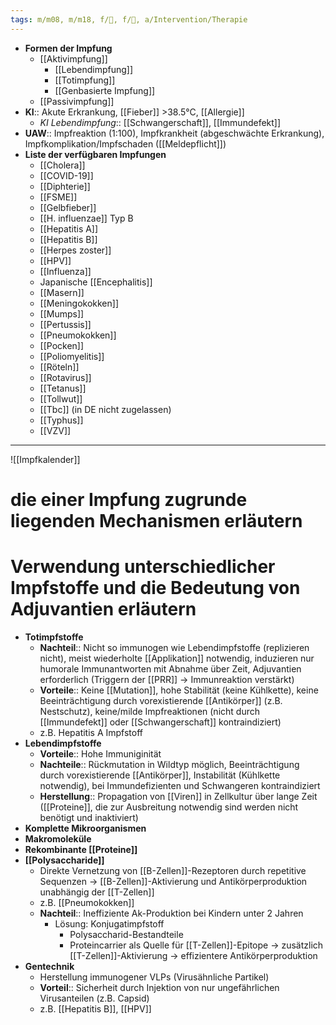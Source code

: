 ```yaml
---
tags: m/m08, m/m18, f/🦠, f/🦄, a/Intervention/Therapie
---
```

- **Formen der Impfung**
	- [[Aktivimpfung]]
		- [[Lebendimpfung]]
		- [[Totimpfung]]
		- [[Genbasierte Impfung]]
	- [[Passivimpfung]]
- **KI**:: Akute Erkrankung, [[Fieber]] >38.5°C, [[Allergie]]
	- *KI Lebendimpfung*:: [[Schwangerschaft]], [[Immundefekt]]
- **UAW**:: Impfreaktion (1:100), Impfkrankheit (abgeschwächte Erkrankung), Impfkomplikation/Impfschaden ([[Meldepflicht]])
- **Liste der verfügbaren Impfungen**
	- [[Cholera]]
	- [[COVID-19]]
	- [[Diphterie]]
	- [[FSME]]
	- [[Gelbfieber]]
	- [[H. influenzae]] Typ B
	- [[Hepatitis A]]
	- [[Hepatitis B]]
	- [[Herpes zoster]]
	- [[HPV]]
	- [[Influenza]]
	- Japanische [[Encephalitis]]
	- [[Masern]]
	- [[Meningokokken]]
	- [[Mumps]]
	- [[Pertussis]]
	- [[Pneumokokken]]
	- [[Pocken]]
	- [[Poliomyelitis]]
	- [[Röteln]]
	- [[Rotavirus]]
	- [[Tetanus]]
	- [[Tollwut]]
	- [[Tbc]] (in DE nicht zugelassen)
	- [[Typhus]]
	- [[VZV]]

---
![[Impfkalender]]





# die einer Impfung zugrunde liegenden Mechanismen erläutern

# Verwendung unterschiedlicher Impfstoffe und die Bedeutung von Adjuvantien erläutern

- **Totimpfstoffe**
    - **Nachteil**:: Nicht so immunogen wie Lebendimpfstoffe (replizieren nicht), meist wiederholte [[Applikation]] notwendig, induzieren nur humorale Immunantworten mit Abnahme über Zeit, Adjuvantien erforderlich (Triggern der [[PRR]] → Immunreaktion verstärkt)
    - **Vorteile**:: Keine [[Mutation]], hohe Stabilität (keine Kühlkette), keine Beeinträchtigung durch vorexistierende [[Antikörper]] (z.B. Nestschutz), keine/milde Impfreaktionen (nicht durch [[Immundefekt]] oder [[Schwangerschaft]] kontraindiziert)
    - z.B. Hepatitis A Impfstoff
- **Lebendimpfstoffe**
    - **Vorteile**:: Hohe Immuniginität
    - **Nachteile**:: Rückmutation in Wildtyp möglich, Beeinträchtigung durch vorexistierende [[Antikörper]], Instabilität (Kühlkette notwendig), bei Immundefizienten und Schwangeren kontraindiziert
    - **Herstellung**:: Propagation von [[Viren]] in Zellkultur über lange Zeit ([[Proteine]], die zur Ausbreitung notwendig sind werden nicht benötigt und inaktiviert)
- **Komplette Mikroorganismen**
- **Makromoleküle**
- **Rekombinante [[Proteine]]**
- **[[Polysaccharide]]**
    - Direkte Vernetzung von [[B-Zellen]]-Rezeptoren durch repetitive Sequenzen → [[B-Zellen]]-Aktivierung und Antikörperproduktion unabhängig der [[T-Zellen]]
    - z.B. [[Pneumokokken]]
    - **Nachteil**:: Ineffiziente Ak-Produktion bei Kindern unter 2 Jahren
        - Lösung: Konjugatimpfstoff
            - Polysaccharid-Bestandteile
            - Proteincarrier als Quelle für [[T-Zellen]]-Epitope → zusätzlich [[T-Zellen]]-Aktivierung → effizientere Antikörperproduktion
- **Gentechnik**
    - Herstellung immunogener VLPs (Virusähnliche Partikel)
    - **Vorteil**:: Sicherheit durch Injektion von nur ungefährlichen Virusanteilen (z.B. Capsid)
    - z.B. [[Hepatitis B]], [[HPV]]
